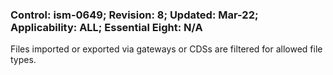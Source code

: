 ### Control: ism-0649; Revision: 8; Updated: Mar-22; Applicability: ALL; Essential Eight: N/A
<p>Files imported or exported via gateways or CDSs are filtered for allowed file types.</p>